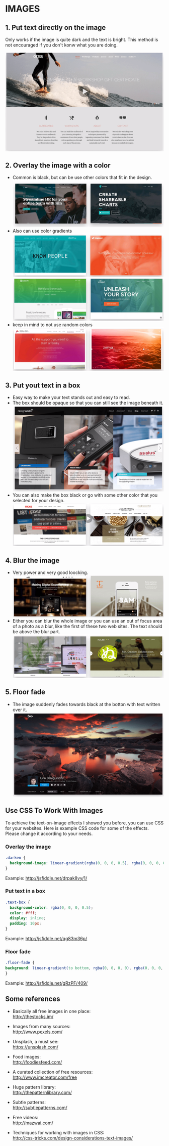 # IMAGES

## 1. Put text directly on the image

Only works if the image is quite dark and the text is bright. This method is not
encouraged if you don't konw what you are doing.

![images01](../assets/images01.png)

## 2. Overlay the image with a color

- Common is black, but can be use other colors that fit in the design.
  ![images02](../assets/images02.png)
- Also can use color gradients
  ![images03](../assets/images03.png)
  ![images04](../assets/images04.png)
- keep in mind to not use random colors
  ![images05](../assets/images05.png)

## 3. Put yout text in a box

- Easy way to make your text stands out and easy to read.
- The box should be opaque so that you can still see the image beneath it.
  ![images06](../assets/images06.png)
- You can also make the box black or go with some other color that you selected
  for your design.
  ![images07](../assets/images07.png)

## 4. Blur the image

- Very power and very good loocking.
  ![images08](../assets/images08.png)
- Either you can blur the whole image or you can use an out of focus area of a
  photo as a blur, like the first of these two web sites. The text should be
  above the blur part.
  ![images09](../assets/images09.png)

## 5. Floor fade

- The image suddenly fades towards black at the botton with text written over it.
  ![images10](../assets/images10.png)

## Use CSS To Work With Images

To achieve the text-on-image effects I showed you before, you can use CSS for your websites. Here is example CSS code for some of the effects. Please change it according to your needs.

### **Overlay the image**

```CSS
.darken {
  background-image: linear-gradient(rgba(0, 0, 0, 0.5), rgba(0, 0, 0, 0.5)), url(YOUR IMAGE HERE);
}
```

Example: http://jsfiddle.net/drpak8vy/1/

### **Put text in a box**

```CSS
.text-box {
  background-color: rgba(0, 0, 0, 0.5);
  color: #fff;
  display: inline;
  padding: 10px;
}
```

Example: http://jsfiddle.net/qg83m36p/

### **Floor fade**

```CSS
.floor-fade {
background: linear-gradient(to bottom, rgba(0, 0, 0, 0), rgba(0, 0, 0, 0.6) ), url(YOUR IMAGE HERE);
}
```

Example: http://jsfiddle.net/gRzPF/409/

## Some references

- Basically all free images in one place:  
  http://thestocks.im/

- Images from many sources:  
  http://www.pexels.com/

- Unsplash, a must see:  
  https://unsplash.com/

- Food images:  
  http://foodiesfeed.com/

- A curated collection of free resources:  
  http://www.imcreator.com/free

- Huge pattern library:  
  http://thepatternlibrary.com/

- Subtle patterns:  
  http://subtlepatterns.com/

- Free videos:  
  http://mazwai.com/

- Techniques for working with images in CSS:  
  http://css-tricks.com/design-considerations-text-images/
